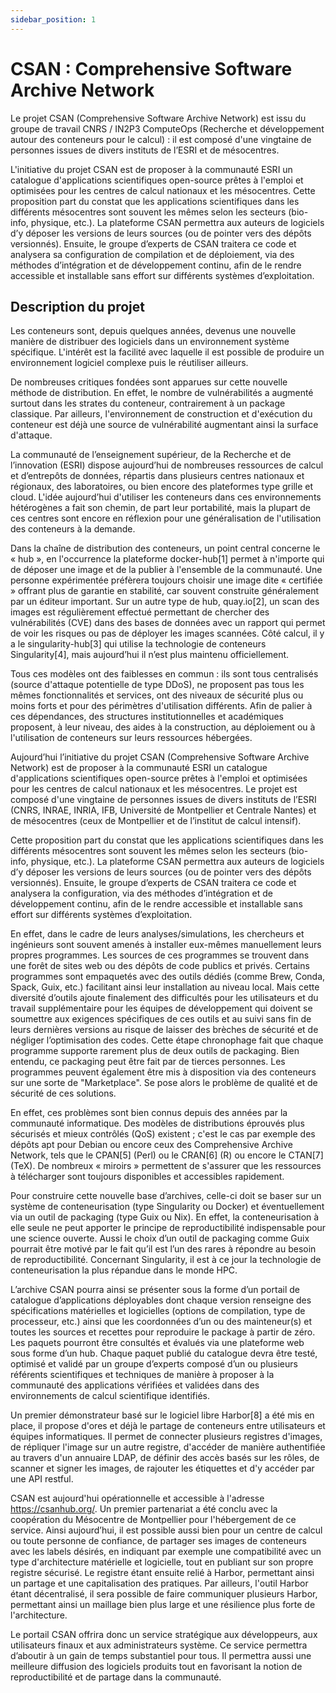 ```yaml
---
sidebar_position: 1
---
```


# CSAN : Comprehensive Software Archive Network

Le projet CSAN (Comprehensive Software Archive Network) est issu du groupe de travail CNRS / IN2P3 ComputeOps (Recherche et développement autour des conteneurs pour le calcul) : il est composé d'une vingtaine de personnes issues de divers instituts de l’ESRI et de mésocentres.

L'initiative du projet CSAN est de proposer à la communauté ESRI un catalogue d'applications scientifiques open-source prêtes à l'emploi et optimisées pour les centres de calcul nationaux et les mésocentres. Cette proposition part du constat que les applications scientifiques dans les différents mésocentres sont souvent les mêmes selon les secteurs (bio-info, physique, etc.). La plateforme CSAN permettra aux auteurs de logiciels d’y déposer les versions de leurs sources (ou de pointer vers des dépôts versionnés). Ensuite, le groupe d’experts de CSAN traitera ce code et analysera sa configuration de compilation et de déploiement, via des méthodes d’intégration et de développement continu, afin de le rendre accessible et installable sans effort sur différents systèmes d’exploitation.

## Description du projet

Les conteneurs sont, depuis quelques années, devenus une nouvelle manière de distribuer des logiciels dans un environnement système spécifique. L'intérêt est la facilité avec laquelle il est possible de produire un environnement logiciel complexe puis le réutiliser ailleurs.

De nombreuses critiques fondées sont apparues sur cette nouvelle méthode de distribution. En effet, le nombre de vulnérabilités a augmenté surtout dans les strates du conteneur, contrairement à un package classique. Par ailleurs, l'environnement de construction et d'exécution du conteneur est déjà une source de vulnérabilité augmentant ainsi la surface d'attaque.

La communauté de l’enseignement supérieur, de la Recherche et de l’innovation (ESRI) dispose aujourd’hui de nombreuses ressources de calcul et d’entrepôts de données, répartis dans plusieurs centres nationaux et régionaux, des laboratoires, ou bien encore des plateformes type grille et cloud. L'idée aujourd’hui d'utiliser les conteneurs dans ces environnements hétérogènes a fait son chemin, de part leur portabilité, mais la plupart de ces centres sont encore en réflexion pour une généralisation de l'utilisation des conteneurs à la demande.

Dans la chaîne de distribution des conteneurs, un point central concerne le « hub », en l'occurrence la plateforme docker-hub[1] permet à n'importe qui de déposer une image et de la publier à l'ensemble de la communauté. Une personne expérimentée préfèrera toujours choisir une image dite « certifiée » offrant plus de garantie en stabilité, car souvent construite généralement par un éditeur important. Sur un autre type de hub, quay.io[2], un scan des images est régulièrement effectué permettant de chercher des vulnérabilités (CVE) dans des bases de données avec un rapport qui permet de voir les risques ou pas de déployer les images scannées. Côté calcul, il y a le singularity-hub[3] qui utilise la technologie de conteneurs Singularity[4], mais aujourd’hui il n’est plus maintenu officiellement.

Tous ces modèles ont des faiblesses en commun : ils sont tous centralisés (source d'attaque potentielle de type DDoS), ne proposent pas tous les mêmes fonctionnalités et services, ont des niveaux de sécurité plus ou moins forts et pour des périmètres d'utilisation différents. Afin de palier à ces dépendances, des structures institutionnelles et académiques proposent, à leur niveau, des aides à la construction, au déploiement ou à l'utilisation de conteneurs sur leurs ressources hébergées.

Aujourd’hui l’initiative du projet CSAN (Comprehensive Software Archive Network) est de proposer à la communauté ESRI un catalogue d'applications scientifiques open-source prêtes à l'emploi et optimisées pour les centres de calcul nationaux et les mésocentres. Le projet est composé d'une vingtaine de personnes issues de divers instituts de l’ESRI (CNRS, INRAE, INRIA, IFB, Université de Montpellier et Centrale Nantes) et de mésocentres (ceux de Montpellier et de l’institut de calcul intensif).

Cette proposition part du constat que les applications scientifiques dans les différents mésocentres sont souvent les mêmes selon les secteurs (bio-info, physique, etc.). La plateforme CSAN permettra aux auteurs de logiciels d’y déposer les versions de leurs sources (ou de pointer vers des dépôts versionnés). Ensuite, le groupe d’experts de CSAN traitera ce code et analysera la configuration, via des méthodes d’intégration et de développement continu, afin de le rendre accessible et installable sans effort sur différents systèmes d’exploitation.

En effet, dans le cadre de leurs analyses/simulations, les chercheurs et ingénieurs sont souvent amenés à installer eux-mêmes manuellement leurs propres programmes. Les sources de ces programmes se trouvent dans une forêt de sites web ou des dépôts de code publics et privés. Certains programmes sont empaquetés avec des outils dédiés (comme Brew, Conda, Spack, Guix, etc.) facilitant ainsi leur installation au niveau local. Mais cette diversité d’outils ajoute finalement des difficultés pour les utilisateurs et du travail supplémentaire pour les équipes de développement qui doivent se soumettre aux exigences spécifiques de ces outils et au suivi sans fin de leurs dernières versions au risque de laisser des brèches de sécurité et de négliger l’optimisation des codes. Cette étape chronophage fait que chaque programme supporte rarement plus de deux outils de packaging. Bien entendu, ce packaging peut être fait par de tierces personnes. Les programmes peuvent également être mis à disposition via des conteneurs sur une sorte de "Marketplace". Se pose alors le problème de qualité et de sécurité de ces solutions.

En effet, ces problèmes sont bien connus depuis des années par la communauté informatique. Des modèles de distributions éprouvés plus sécurisés et mieux contrôlés (QoS) existent ; c'est le cas par exemple des dépôts apt pour Debian ou encore ceux des Comprehensive Archive Network, tels que le CPAN[5] (Perl) ou le CRAN[6] (R) ou encore le CTAN[7] (TeX). De nombreux « miroirs » permettent de s'assurer que les ressources à télécharger sont toujours disponibles et accessibles rapidement.

Pour construire cette nouvelle base d’archives, celle-ci doit se baser sur un système de conteneurisation (type Singularity ou Docker) et éventuellement via un outil de packaging (type Guix ou Nix). En effet, la conteneurisation à elle seule ne peut apporter le principe de reproductibilité indispensable pour une science ouverte. Aussi le choix d’un outil de packaging comme Guix pourrait être motivé par le fait qu’il est l’un des rares à répondre au besoin de reproductibilité. Concernant Singularity, il est à ce jour la technologie de conteneurisation la plus répandue dans le monde HPC.

L’archive CSAN pourra ainsi se présenter sous la forme d’un portail de catalogue d’applications déployables dont chaque version renseigne des spécifications matérielles et logicielles (options de compilation, type de processeur, etc.) ainsi que les coordonnées d’un ou des mainteneur(s) et toutes les sources et recettes pour reproduire le package à partir de zéro. Les paquets pourront être consultés et évalués via une plateforme web sous forme d’un hub. Chaque paquet publié du catalogue devra être testé, optimisé et validé par un groupe d’experts composé d’un ou plusieurs référents scientifiques et techniques de manière à proposer à la communauté des applications vérifiées et validées dans des environnements de calcul scientifique identifiés.

Un premier démonstrateur basé sur le logiciel libre Harbor[8] a été mis en place, il propose d'ores et déjà le partage de conteneurs entre utilisateurs et équipes informatiques. Il permet de connecter plusieurs registres d'images, de répliquer l'image sur un autre registre, d'accéder de manière authentifiée au travers d'un annuaire LDAP, de définir des accès basés sur les rôles, de scanner et signer les images, de rajouter les étiquettes et d'y accéder par une API restful.

CSAN est aujourd'hui opérationnelle et accessible à l'adresse https://csanhub.org/. Un premier partenariat a été conclu avec la coopération du Mésocentre de Montpellier pour l'hébergement de ce service. Ainsi aujourd’hui, il est possible aussi bien pour un centre de calcul ou toute personne de confiance, de partager ses images de conteneurs avec les labels désirés, en indiquant par exemple une compatibilité avec un type d'architecture matérielle et logicielle, tout en publiant sur son propre registre sécurisé. Le registre étant ensuite relié à Harbor, permettant ainsi un partage et une capitalisation des pratiques. Par ailleurs, l'outil Harbor étant décentralisé, il sera possible de faire communiquer plusieurs Harbor, permettant ainsi un maillage bien plus large et une résilience plus forte de l'architecture.

Le portail CSAN offrira donc un service stratégique aux développeurs, aux utilisateurs finaux et aux administrateurs système. Ce service permettra d’aboutir à un gain de temps substantiel pour tous. Il permettra aussi une meilleure diffusion des logiciels produits tout en favorisant la notion de reproductibilité et de partage dans la communauté.